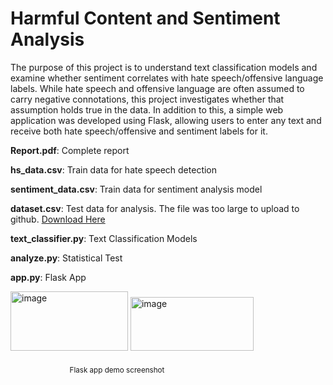 # Harmful Content and Sentiment Analysis

  The purpose of this project is to understand text classification models and examine whether sentiment correlates with hate speech/offensive language labels. While hate speech and offensive language are often assumed to carry negative connotations, this project investigates whether that assumption holds true in the data. In addition to this, a simple web application was developed using Flask, allowing users to enter any text and receive both hate speech/offensive and sentiment labels for it.

  **Report.pdf**: Complete report
  
  **hs_data.csv**: Train data for hate speech detection
  
  **sentiment_data.csv**: Train data for sentiment analysis model
  
  **dataset.csv**: Test data for analysis. The file was too large to upload to github. [Download Here](https://www.kaggle.com/datasets/kazanova/sentiment140/code)

  **text_classifier.py**: Text Classification Models

  **analyze.py**: Statistical Test

  **app.py**: Flask App

  <img width="188" height="95" alt="image" src="https://github.com/user-attachments/assets/7af13d9d-42e7-4eba-a103-2ad37b0cf8df" />

  <img width="197" height="86" alt="image" src="https://github.com/user-attachments/assets/3e243356-879a-4a8e-94d3-c5dba6e37db8" />

&nbsp;&nbsp;&nbsp;&nbsp;&nbsp;&nbsp;&nbsp;&nbsp;&nbsp;&nbsp;&nbsp;&nbsp;&nbsp;&nbsp;&nbsp;&nbsp;&nbsp;&nbsp;&nbsp;&nbsp;&nbsp;&nbsp;&nbsp;&nbsp;<sub>Flask app demo screenshot </sub>
